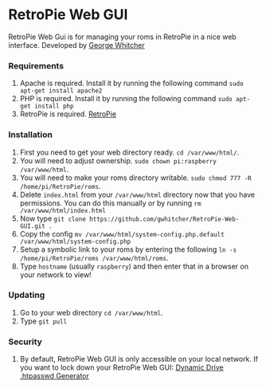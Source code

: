 # RetroPie Web GUI

RetroPie Web Gui is for managing your roms in RetroPie in a nice web interface.  Developed by [George Whitcher](http://georgewhitcher.com)

### Requirements

1. Apache is required.  Install it by running the following command `sudo apt-get install apache2`
1. PHP is required.  Install it by running the following command `sudo apt-get install php`
2. RetroPie is required. [RetroPie](https://retropie.org.uk/docs/First-Installation/)

### Installation
1. First you need to get your web directory ready. `cd /var/www/html/`.  
1. You will need to adjust ownership. `sudo chown pi:raspberry /var/www/html`.
1. You will need to make your roms directory writable. `sudo chmod 777 -R /home/pi/RetroPie/roms`.
1. Delete `index.html` from your `/var/www/html` directory now that you have permissions.  You can do this manually or by running `rm /var/www/html/index.html`
1. Now type `git clone https://github.com/gwhitcher/RetroPie-Web-GUI.git .`
1. Copy the config `mv /var/www/html/system-config.php.default /var/www/html/system-config.php`
1. Setup a symbolic link to your roms by entering the following `ln -s /home/pi/RetroPie/roms /var/www/html/roms`.
1. Type `hostname` (usually `raspberry`) and then enter that in a browser on your network to view!

### Updating
1. Go to your web directory `cd /var/www/html`.
2. Type `git pull`

### Security
1. By default, RetroPie Web GUI is only accessible on your local network.  If you want to lock down your RetroPie Web GUI: [Dynamic Drive .htpasswd Generator](http://tools.dynamicdrive.com/password/)
